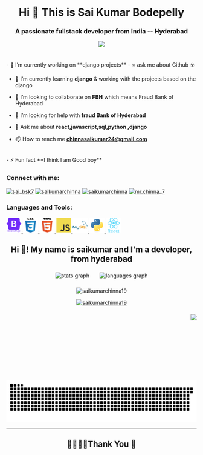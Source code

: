    <h1 align="center">Hi 👋 This is  Sai Kumar Bodepelly </h1>      
<h3 align="center">A passionate fullstack developer from India -- Hyderabad</h3>  
<div align="center">
  <img height="150" src="https://media.giphy.com/media/M9gbBd9nbDrOTu1Mqx/giphy.gif"  />
</div>
<br>
<br>
- 🔭 I’m currently  working on **django projects**
- ⭐ ask me about Github ☣️

- 🌱 I’m currently learning **django** & working with the projects based on the django

- 👯 I’m looking to collaborate on **FBH** which means Fraud Bank of Hyderabad

- 🤝 I’m looking for help with **fraud Bank of Hyderabad**

- 💬 Ask me about **react,javascript,sql,python ,django**

- 📫 How to reach me **chinnasaikumar24@gmail.com**
<br>
- ⚡ Fun fact **I think I am Good boy**

<h3 align="left">Connect with me:</h3>
<p align="left">
<a href="https://twitter.com/sai_bsk7" target="blank"><img align="center" src="https://raw.githubusercontent.com/rahuldkjain/github-profile-readme-generator/master/src/images/icons/Social/twitter.svg" alt="sai_bsk7" height="30" width="40" /></a>
<a href="https://linkedin.com/in/saikumarchinna" target="blank"><img align="center" src="https://raw.githubusercontent.com/rahuldkjain/github-profile-readme-generator/master/src/images/icons/Social/linked-in-alt.svg" alt="saikumarchinna" height="30" width="40" /></a>
<a href="https://fb.com/saikumarchinna" target="blank"><img align="center" src="https://raw.githubusercontent.com/rahuldkjain/github-profile-readme-generator/master/src/images/icons/Social/facebook.svg" alt="saikumarchinna" height="30" width="40" /></a>
<a href="https://instagram.com/mr.chinna_7" target="blank"><img align="center" src="https://raw.githubusercontent.com/rahuldkjain/github-profile-readme-generator/master/src/images/icons/Social/instagram.svg" alt="mr.chinna_7" height="30" width="40" /></a>
</p>
<h3 align="left">Languages and Tools:</h3>
<p align="left"> <a href="https://getbootstrap.com" target="_blank" rel="noreferrer"> <img src="https://raw.githubusercontent.com/devicons/devicon/master/icons/bootstrap/bootstrap-plain-wordmark.svg" alt="bootstrap" width="40" height="40"/> </a> <a href="https://www.w3schools.com/css/" target="_blank" rel="noreferrer"> <img src="https://raw.githubusercontent.com/devicons/devicon/master/icons/css3/css3-original-wordmark.svg" alt="css3" width="40" height="40"/> </a> <a href="https://www.w3.org/html/" target="_blank" rel="noreferrer"> <img src="https://raw.githubusercontent.com/devicons/devicon/master/icons/html5/html5-original-wordmark.svg" alt="html5" width="40" height="40"/> </a> <a href="https://developer.mozilla.org/en-US/docs/Web/JavaScript" target="_blank" rel="noreferrer"> <img src="https://raw.githubusercontent.com/devicons/devicon/master/icons/javascript/javascript-original.svg" alt="javascript" width="40" height="40"/> </a> <a href="https://www.mysql.com/" target="_blank" rel="noreferrer"> <img src="https://raw.githubusercontent.com/devicons/devicon/master/icons/mysql/mysql-original-wordmark.svg" alt="mysql" width="40" height="40"/> </a> <a href="https://www.python.org" target="_blank" rel="noreferrer"> <img src="https://raw.githubusercontent.com/devicons/devicon/master/icons/python/python-original.svg" alt="python" width="40" height="40"/> </a> <a href="https://reactjs.org/" target="_blank" rel="noreferrer"> <img src="https://raw.githubusercontent.com/devicons/devicon/master/icons/react/react-original-wordmark.svg" alt="react" width="40" height="40"/> </a> </p>


<h2 align="center">Hi 👋! My name is saikumar and I'm a developer, from hyderabad</h2>


###

<div align="center">
  <img src="https://github-readme-stats.vercel.app/api?username=Saikumarchinna19&hide_title=false&hide_rank=true&show_icons=true&include_all_commits=true&count_private=true&disable_animations=false&theme=dracula&locale=en&hide_border=true" height="150" alt="stats graph"  />&nbsp;&nbsp;&nbsp;&nbsp;&nbsp;&nbsp;
  <img src="https://github-readme-stats.vercel.app/api/top-langs?username=SaiKumarchinna19&locale=en&hide_title=false&layout=compact&card_width=320&langs_count=5&theme=dracula&hide_border=true" height="250" alt="languages graph"  />
</div>


###
###

<p align="center"> <img src="https://komarev.com/ghpvc/?username=SaiKumarchinna19&label=Profile%20views&color=0e75b6&style=flat" alt="saikumarchinna19" /> </p>

<p align="center"><a href="https://github.com/ryo-ma/github-profile-trophy"><img src="https://github-profile-trophy.vercel.app/?username=SaiKumarchinna19" alt="saikumarchinna19" /></a> </p>

###

<img align="right" height="150"  margin-top:100px src="https://i.imgflip.com/65efzo.gif"/>
<br clear="both">

###


  ![snake gif](https://github.com/SaiKumarchinna19/SaiKumarchinna19/blob/output/github-snake-dark.svg)
  <hr>

  <h2 align="center">🧑🏻‍💻😊Thank You 💞</h2>

  








